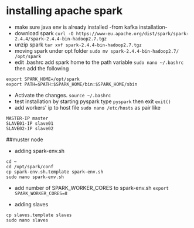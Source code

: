 # installing apache spark 
- make sure java env is already installed -from kafka installation-
- download spark ```curl -O https://www-eu.apache.org/dist/spark/spark-2.4.4/spark-2.4.4-bin-hadoop2.7.tgz```  
- unzip spark ```tar xvf spark-2.4.4-bin-hadoop2.7.tgz```
- moving spark under opt folder ```sudo mv spark-2.4.4-bin-hadoop2.7/ /opt/spark```
- edit .bashrc add spark home to the path variable ```sudo nano ~/.bashrc```
then add the following 
```
export SPARK_HOME=/opt/spark
export PATH=$PATH:$SPARK_HOME/bin:$SPARK_HOME/sbin
```
- Activate the changes. ```source ~/.bashrc```
- test installation by starting pyspark type ```pyspark``` then exit ```exit()```
- add workers' ip to host file ```sudo nano /etc/hosts``` as pair like 
```
MASTER-IP master
SLAVE01-IP slave01
SLAVE02-IP slave02
```
##muster node
- adding spark-env.sh  
```
cd ~
cd /opt/spark/conf
cp spark-env.sh.template spark-env.sh
sudo nano spark-env.sh
```
- add number of SPARK_WORKER_CORES to spark-env.sh ```export SPARK_WORKER_CORES=8```

- adding slaves 
```
cp slaves.template slaves
sudo nano slaves
```
